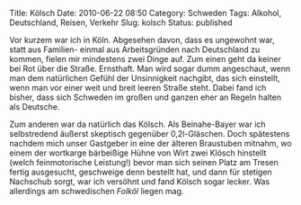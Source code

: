 Title: Kölsch
Date: 2010-06-22 08:50
Category: Schweden
Tags: Alkohol, Deutschland, Reisen, Verkehr
Slug: kolsch
Status: published

Vor kurzem war ich in Köln. Abgesehen davon, dass es ungewohnt war,
statt aus Familien- einmal aus Arbeitsgründen nach Deutschland zu
kommen, fielen mir mindestens zwei Dinge auf. Zum einen geht da keiner
bei Rot über die Straße. Ernsthaft. Man wird sogar dumm angeschaut, wenn
man dem natürlichen Gefühl der Unsinnigkeit nachgibt, das sich
einstellt, wenn man vor einer weit und breit leeren Straße steht. Dabei
fand ich bisher, dass sich Schweden im großen und ganzen eher an Regeln
halten als Deutsche.

Zum anderen war da natürlich das Kölsch. Als Beinahe-Bayer war ich
selbstredend äußerst skeptisch gegenüber 0,2l-Gläschen. Doch spätestens
nachdem mich unser Gastgeber in eine der älteren Braustuben mitnahm, wo
einem der wortkarge bärbeißige Hühne von Wirt zwei Klösch hinstellt
(welch feinmotorische Leistung!) bevor man sich seinen Platz am Tresen
fertig ausgesucht, geschweige denn bestellt hat, und dann für stetigen
Nachschub sorgt, war ich versöhnt und fand Kölsch sogar lecker. Was
allerdings am schwedischen *Folköl* liegen mag.

